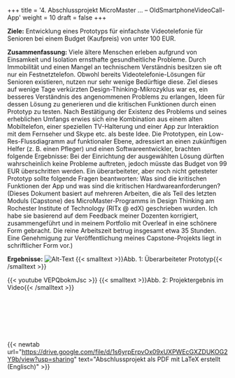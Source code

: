 +++
title = '4. Abschlussprojekt MicroMaster … – OldSmartphoneVideoCall-App'
weight = 10
draft = false
+++

**Ziele:** Entwicklung eines Prototyps für einfachste Videotelefonie für Senioren bei einem Budget (Kaufpreis) von unter 100 EUR.  

**Zusammenfassung:**
Viele ältere Menschen erleben aufgrund von Einsamkeit und Isolation ernsthafte gesundheitliche Probleme. Durch Immobilität und einen Mangel an technischem Verständnis besitzen sie oft nur ein Festnetztelefon. Obwohl bereits Videotelefonie-Lösungen für Senioren existieren, nutzen nur sehr wenige Bedürftige diese. Ziel dieses auf wenige Tage verkürzten Design-Thinking-Mikrozyklus war es, ein besseres Verständnis des angenommenen Problems zu erlangen, Ideen für dessen Lösung zu generieren und die kritischen Funktionen durch einen Prototyp zu testen. Nach Bestätigung der Existenz des Problems und seines erheblichen Umfangs erwies sich eine Kombination aus einem alten Mobiltelefon, einer speziellen TV-Halterung und einer App zur Interaktion mit dem Fernseher und Skype etc. als beste Idee. Die Prototypen, ein Low-Res-Flussdiagramm auf funktionaler Ebene, adressiert an einen zukünftigen Helfer (z. B. einen Pfleger) und einen Softwareentwickler, brachten folgende Ergebnisse: Bei der Einrichtung der ausgewählten Lösung dürften wahrscheinlich keine Probleme auftreten, jedoch müsste das Budget von 99 EUR überschritten werden. Ein überarbeiteter, aber noch nicht getesteter Prototyp sollte folgende Fragen beantworten: Was sind die kritischen Funktionen der App und was sind die kritischen Hardwareanforderungen?
(Dieses Dokument basiert auf mehreren Arbeiten, die als Teil des letzten Moduls (Capstone) des MicroMaster-Programms in Design Thinking am Rochester Institute of Technology (RITx @ edX) geschrieben wurden. Ich habe sie basierend auf dem Feedback meiner Dozenten korrigiert, zusammengeführt und in meinem Portfolio mit Overleaf in eine schönere Form gebracht. Die reine Arbeitszeit betrug insgesamt etwa 35 Stunden. Eine Genehmigung zur Veröffentlichung meines Capstone-Projekts liegt in schriftlicher Form vor.)

**Ergebnisse:**
![Alt-Text](/img/p4.1.jpg)
{{< smalltext >}}Abb. 1: Überarbeiteter Prototyp{{< /smalltext >}}


{{< youtube VEPQbokmJsc >}}
{{< smalltext >}}Abb. 2: Projektergebnis im Video{{< /smalltext >}}

</br></br>  
</br></br> 

{{< newtab url="https://drive.google.com/file/d/1s6yrpErpvOx09xUXPWEcGXZDUKOG2Y9b/view?usp=sharing" text="Abschlussprojekt als PDF mit LaTeX erstellt (Englisch)" >}}  

